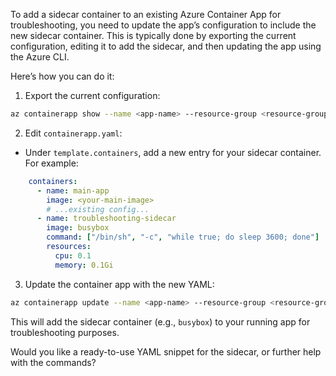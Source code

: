 To add a sidecar container to an existing Azure Container App for troubleshooting, you need to update the app’s configuration to include the new sidecar container. This is typically done by exporting the current configuration, editing it to add the sidecar, and then updating the app using the Azure CLI.

Here’s how you can do it:

1. Export the current configuration:
```sh
az containerapp show --name <app-name> --resource-group <resource-group> --output yaml > containerapp.yaml
```

2. Edit `containerapp.yaml`:
- Under `template.containers`, add a new entry for your sidecar container. For example:
```yaml
    containers:
      - name: main-app
        image: <your-main-image>
        # ...existing config...
      - name: troubleshooting-sidecar
        image: busybox
        command: ["/bin/sh", "-c", "while true; do sleep 3600; done"]
        resources:
          cpu: 0.1
          memory: 0.1Gi
```

3. Update the container app with the new YAML:
```sh
az containerapp update --name <app-name> --resource-group <resource-group> --yaml containerapp.yaml
```

This will add the sidecar container (e.g., `busybox`) to your running app for troubleshooting purposes.

Would you like a ready-to-use YAML snippet for the sidecar, or further help with the commands?